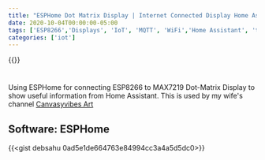 ```yaml
---
title: "ESPHome Dot Matrix Display | Internet Connected Display Home Assistant Display"
date: 2020-10-04T00:00:00-05:00
tags: ['ESP8266','Displays', 'IoT', 'MQTT', 'WiFi','Home Assistant', 'twitter','ESPHome']
categories: ['iot']
---
```


{{<youtube MiHc06_ST8s>}}

#

Using ESPHome for connecting ESP8266 to MAX7219 Dot-Matrix Display to show useful information from Home Assistant. This is used by my wife's channel [Canvasyvibes Art](https://www.youtube.com/c/CanvasyvibesArt) 

## Software: ESPHome

{{<gist debsahu 0ad5e1de664763e84994cc3a4a5d5dc0>}}
